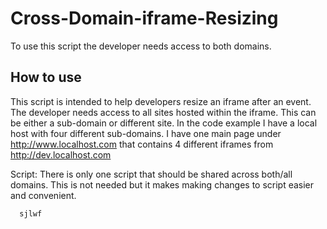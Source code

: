 Cross-Domain-iframe-Resizing
============================

To use this script the developer needs access to both domains. 

How to use
----------

This script is intended to help developers resize an iframe after an event. The developer needs access to all sites 
hosted within the iframe. This can be either a sub-domain or different site. In the code example I have a 
local host with four different sub-domains. I have one main page under http://www.localhost.com that contains 4 
different iframes from http://dev.localhost.com

Script: There is only one script that should be shared across both/all domains. This is not needed but it makes 
making changes to script easier and convenient. 
      
      
      sjlwf
